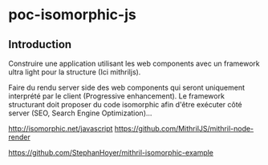 # poc-isomorphic-js


## Introduction

Construire une application utilisant les web components avec un framework ultra
light pour la structure (Ici mithriljs).

Faire du rendu server side des web components qui seront uniquement interprété par
le client (Progressive enhancement). Le framework structurant doit proposer du
code isomorphic afin d'être exécuter côté server (SEO, Search Engine Optimization)...

http://isomorphic.net/javascript
https://github.com/MithrilJS/mithril-node-render

https://github.com/StephanHoyer/mithril-isomorphic-example
